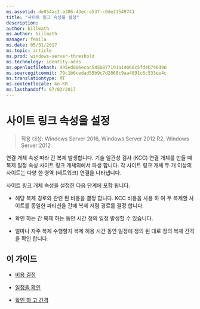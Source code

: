 ```yaml
---
ms.assetid: de054ac2-a386-43ec-a537-c0de21549741
title: "사이트 링크 속성을 설정"
description: 
author: billmath
ms.author: billmath
manager: femila
ms.date: 05/31/2017
ms.topic: article
ms.prod: windows-server-threshold
ms.technology: identity-adds
ms.openlocfilehash: 495ed006ecac5458877191a14060c5fd4b746d96
ms.sourcegitcommit: 70c1b6cedad55b9c7d2068c9aa4891c6c533ee4c
ms.translationtype: MT
ms.contentlocale: ko-KR
ms.lasthandoff: 07/03/2017
---
```

# <a name="setting-site-link-properties"></a>사이트 링크 속성을 설정

>적용 대상: Windows Server 2016, Windows Server 2012 R2, Windows Server 2012

연결 개체 속성 따라 간 복제 발생합니다. 기술 일관성 검사 (KCC) 연결 개체를 만들 때 복제 일정 속성 사이트 링크 개체의에서 파생 합니다. 각 사이트 링크 개체 두 개 이상의 사이트는 다양 한 영역 (네트워크) 연결을 나타냅니다.  
  
사이트 링크 개체 속성을 설정한 다음 단계에 포함 됩니다.  
  
-   해당 복제 경로와 관련 된 비용을 결정 합니다. KCC 비용을 사용 하 여 두 복제할 사이트를 동일한 파티션을 간에 복제 저렴 경로를 결정 합니다.  
  
-   확인 하는 간 복제 하는 동안 시간 정의 일정 발생할 수 있습니다.  
  
-   얼마나 자주 복제 수행할지 복제 허용 시간 동안 일정에 정의 된 대로 정의 복제 간격을 확인 합니다.  
  
## <a name="in-this-guide"></a>이 가이드  
  
-   [비용 결정](../../ad-ds/plan/Determining-the-Cost.md)  
  
-   [일정을 확인](../../ad-ds/plan/Determining-the-Schedule.md)  
  
-   [확인 하 고 간격](../../ad-ds/plan/Determining-the-Interval.md)  
  


